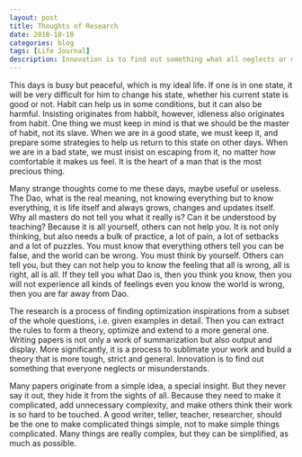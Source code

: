 ```yaml
---
layout: post
title: Thoughts of Research
date: 2018-10-10
categories: blog
tags: [Life Journal]
description: Innovation is to find out something what all neglects or misunderstand.
---
```


This days is busy but peaceful, which is my ideal life. 
If one is in one state, it will be very difficult for him to change his state, whether his current state is good or not.
Habit can help us in some conditions, but it can also be harmful.
Insisting originates from habbit, however, idleness also originates from habit.
One thing we must keep in mind is that we should be the master of habit, not its slave.
When we are in a good state, we must keep it, and prepare some strategies to help us return to this state on other days.
When we are in a bad state, we must insist on escaping from it, no matter how comfortable it makes us feel.
It is the heart of a man that is the most precious thing.

Many strange thoughts come to me these days, maybe useful or useless.
The Dao, what is the real meaning, not knowing everything but to know everything, it is life itself and always grows, changes and updates itself.
Why all masters do not tell you what it really is? Can it be understood by teaching?
Because it is all yourself, others can not help you.
It is not only thinking, but also needs a bulk of practice, a lot of pain, a lot of setbacks and a lot of puzzles.
You must know that everything others tell you can be false, and the world can be wrong.
You must think by yourself.
Others can tell you, but they can not help you to know the feeling that all is wrong, all is right, all is all.
If they tell you what Dao is, then you think you know, then you will not experience all kinds of feelings even you know the world is wrong, then you are far away from Dao.

The research is a process of finding optimization inspirations from a subset of the whole questions, i.e. given examples in detail. 
Then you can extract the rules to form a theory, optimize and extend to a more general one. 
Writing papers is not only a work of summarization but also output and display.
More significantly, it is a process to sublimate your work and build a theory that is more tough, strict and general.
Innovation is to find out something that everyone neglects or misunderstands.

Many papers originate from a simple idea, a special insight.
But they never say it out, they hide it from the sights of all.
Because they need to make it complicated, add unnecessary complexity, and make others think their work is so hard to be touched.
A good writer, teller, teacher, researcher, should be the one to make complicated things simple, not to make simple things complicated.
Many things are really complex, but they can be simplified, as much as possible.

